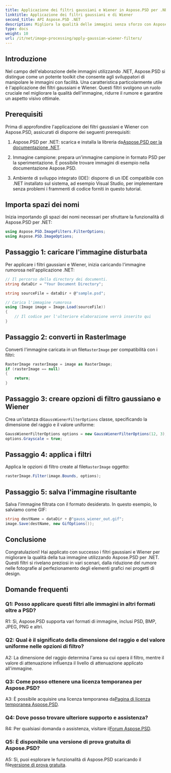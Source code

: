 ```yaml
---
title: Applicazione dei filtri gaussiani e Wiener in Aspose.PSD per .NET
linktitle: Applicazione dei filtri gaussiani e di Wiener
second_title: API Aspose.PSD .NET
description: Migliora la qualità delle immagini senza sforzo con Aspose.PSD per .NET. Applica i filtri gaussiani e Wiener per la riduzione del rumore e un aspetto visivo ottimale.
type: docs
weight: 10
url: /it/net/image-processing/apply-gaussian-wiener-filters/
---
```

## Introduzione

Nel campo dell'elaborazione delle immagini utilizzando .NET, Aspose.PSD si distingue come un potente toolkit che consente agli sviluppatori di manipolare le immagini con facilità. Una caratteristica particolarmente utile è l'applicazione dei filtri gaussiani e Wiener. Questi filtri svolgono un ruolo cruciale nel migliorare la qualità dell'immagine, ridurre il rumore e garantire un aspetto visivo ottimale.

## Prerequisiti

Prima di approfondire l'applicazione dei filtri gaussiani e Wiener con Aspose.PSD, assicurati di disporre dei seguenti prerequisiti:

1. Aspose.PSD per .NET: scarica e installa la libreria da[Aspose.PSD per la documentazione .NET](https://reference.aspose.com/psd/net/).

2. Immagine campione: prepara un'immagine campione in formato PSD per la sperimentazione. È possibile trovare immagini di esempio nella documentazione Aspose.PSD.

3. Ambiente di sviluppo integrato (IDE): disporre di un IDE compatibile con .NET installato sul sistema, ad esempio Visual Studio, per implementare senza problemi i frammenti di codice forniti in questo tutorial.

## Importa spazi dei nomi

Inizia importando gli spazi dei nomi necessari per sfruttare la funzionalità di Aspose.PSD per .NET:

```csharp
using Aspose.PSD.ImageFilters.FilterOptions;
using Aspose.PSD.ImageOptions;
```

## Passaggio 1: caricare l'immagine disturbata

Per applicare i filtri gaussiani e Wiener, inizia caricando l'immagine rumorosa nell'applicazione .NET:

```csharp
// Il percorso della directory dei documenti.
string dataDir = "Your Document Directory";

string sourceFile = dataDir + @"sample.psd";

// Carica l'immagine rumorosa
using (Image image = Image.Load(sourceFile))
{
    // Il codice per l'ulteriore elaborazione verrà inserito qui
}
```

## Passaggio 2: converti in RasterImage

 Converti l'immagine caricata in un file`RasterImage` per compatibilità con i filtri:

```csharp
RasterImage rasterImage = image as RasterImage;
if (rasterImage == null)
{
    return;
}
```

## Passaggio 3: creare opzioni di filtro gaussiano e Wiener

 Crea un'istanza di`GaussWienerFilterOptions` classe, specificando la dimensione del raggio e il valore uniforme:

```csharp
GaussWienerFilterOptions options = new GaussWienerFilterOptions(12, 3);
options.Grayscale = true;
```

## Passaggio 4: applica i filtri

 Applica le opzioni di filtro create al file`RasterImage` oggetto:

```csharp
rasterImage.Filter(image.Bounds, options);
```

## Passaggio 5: salva l'immagine risultante

Salva l'immagine filtrata con il formato desiderato. In questo esempio, lo salviamo come GIF:

```csharp
string destName = dataDir + @"gauss_wiener_out.gif";
image.Save(destName, new GifOptions());
```

## Conclusione

Congratulazioni! Hai applicato con successo i filtri gaussiani e Wiener per migliorare la qualità della tua immagine utilizzando Aspose.PSD per .NET. Questi filtri si rivelano preziosi in vari scenari, dalla riduzione del rumore nelle fotografie al perfezionamento degli elementi grafici nei progetti di design.

## Domande frequenti

### Q1: Posso applicare questi filtri alle immagini in altri formati oltre a PSD?

R1: Sì, Aspose.PSD supporta vari formati di immagine, inclusi PSD, BMP, JPEG, PNG e altri.

### Q2: Qual è il significato della dimensione del raggio e del valore uniforme nelle opzioni di filtro?

A2: La dimensione del raggio determina l'area su cui opera il filtro, mentre il valore di attenuazione influenza il livello di attenuazione applicato all'immagine.

### Q3: Come posso ottenere una licenza temporanea per Aspose.PSD?

 A3: È possibile acquisire una licenza temporanea da[Pagina di licenza temporanea Aspose.PSD](https://purchase.aspose.com/temporary-license/).

### Q4: Dove posso trovare ulteriore supporto e assistenza?

 R4: Per qualsiasi domanda o assistenza, visitare il[Forum Aspose.PSD](https://forum.aspose.com/c/psd/34).

### Q5: È disponibile una versione di prova gratuita di Aspose.PSD?

 A5: Sì, puoi esplorare le funzionalità di Aspose.PSD scaricando il file[versione di prova gratuita](https://releases.aspose.com/).
